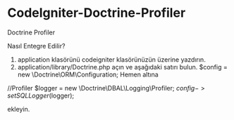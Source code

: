 CodeIgniter-Doctrine-Profiler
=============================

Doctrine Profiler

Nasıl Entegre Edilir?

1. application klasörünü codeigniter klasörünüzün üzerine yazdırın.
2. application/library/Doctrine.php açın ve aşağıdaki satırı bulun.
$config = new \Doctrine\ORM\Configuration;
Hemen altına

//Profiler
$logger = new \Doctrine\DBAL\Logging\Profiler;
$config->setSQLLogger($logger);

ekleyin.
